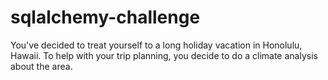 # sqlalchemy-challenge
You've decided to treat yourself to a long holiday vacation in Honolulu, Hawaii. To help with your trip planning, you decide to do a climate analysis about the area. 
